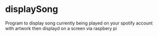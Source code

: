 # displaySong
Program to display song currently being played on your spotify account with artwork then displayd on a screen via raspbery pi

